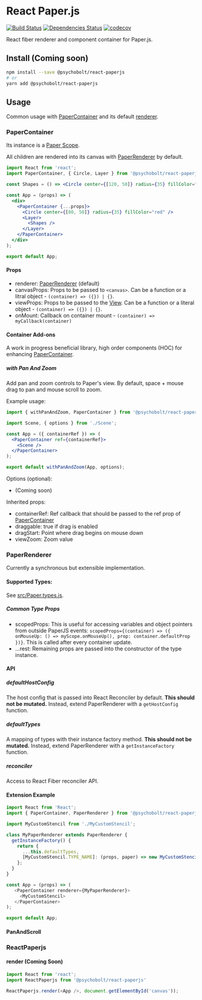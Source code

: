 # React Paper.js

[![Build Status](https://travis-ci.org/psychobolt/react-paperjs.svg?branch=master)](https://travis-ci.org/psychobolt/react-paperjs)
[![Dependencies Status](https://david-dm.org/psychobolt/react-paperjs.svg)](https://david-dm.org/psychobolt/react-paperjs)
[![codecov](https://codecov.io/gh/psychobolt/react-paperjs/branch/master/graph/badge.svg)](https://codecov.io/gh/psychobolt/react-paperjs)

React fiber renderer and component container for Paper.js.

## Install (Coming soon)

```sh
npm install --save @psychobolt/react-paperjs
# or
yarn add @psychobolt/react-paperjs
```

## Usage

Common usage with [PaperContainer](#PaperContainer) and its default [renderer](#PaperRenderer).

### PaperContainer

Its instance is a [Paper Scope](http://paperjs.org/reference/paperscope/).

All children are rendered into its canvas with [PaperRenderer](#PaperRenderer) by default.

```jsx
import React from 'react';
import PaperContainer, { Circle, Layer } from '@psychobolt/react-paperjs'

const Shapes = () => <Circle center={[120, 50]} radius={35} fillColor="#00FF00" />;

const App = (props) => (
  <div>
    <PaperContainer {...props}>
      <Circle center={[80, 50]} radius={35} fillColor="red" />
      <Layer>
        <Shapes />
      </Layer>
    </PaperContainer>
  </div>
);

export default App;
```

#### Props

- renderer: [PaperRenderer](#PaperRenderer) (default)
- canvasProps: Props to be passed to ```<canvas>```. Can be a function or a litral object - ```(container) => ({}) | {}```.
- viewProps: Props to be passed to the [View](http://paperjs.org/reference/view/). Can be a function or a literal object - ```(container) => ({}) | {}```.
- onMount: Callback on container mount - ```(container) => myCallback(container)```

#### Container Add-ons

A work in progress beneficial library, high order components (HOC) for enhancing [PaperContainer](#PaperContainer).

##### with Pan And Zoom

Add pan and zoom controls to Paper's view. By default, space + mouse drag to pan and mouse scroll to zoom.

Example usage:
```jsx
import { withPanAndZoom, PaperContainer } from '@psychobolt/react-paperjs'

import Scene, { options } from './Scene';

const App = ({ containerRef }) => (
  <PaperContainer ref={containerRef}>
    <Scene />
  </PaperContainer>
);

export default withPanAndZoom(App, options);
```

Options (optional):
- (Coming soon)

Inherited props:
- containerRef: Ref callback that should be passed to the ref prop of [PaperContainer](#PaperContainer)
- draggable: true if drag is enabled
- dragStart: Point where drag begins on mouse down
- viewZoom: Zoom value

### PaperRenderer

Currently a synchronous but extensible implementation.

#### Supported Types:

See [src/Paper.types.js](src/Paper.types.js).

##### Common Type Props

- scopedProps: This is useful for accessing variables and object pointers from outside PaperJS events: ```scopedProps={(container) => ({ onMouseUp: () => myScope.onMouseUp(), prop: container.defaultProp })}```. This is called after every container update.
- ...rest: Remaining props are passed into the constructor of the type instance.

#### API

##### defaultHostConfig

The host config that is passed into React Reconciler by default. __This should not be mutated.__ Instead, extend PaperRenderer with a ```getHostConfig``` function.

##### defaultTypes

A mapping of types with their instance factory method. __This should not be mutated.__ Instead, extend PaperRenderer with a ```getInstanceFactory``` function.

##### reconciler

Access to React Fiber reconciler API.

#### Extension Example

```js
import React from 'React';
import { PaperContainer, PaperRenderer } from '@psychobolt/react-paperjs'

import MyCustomStencil from './MyCustomStencil';

class MyPaperRenderer extends PaperRenderer {
  getInstanceFactory() {
    return { 
      ...this.defaultTypes,
      [MyCustomStencil.TYPE_NAME]: (props, paper) => new MyCustomStencil(props),
    };
  }
}

const App = (props) => (
   <PaperContainer renderer={MyPaperRenderer}>
     <MyCustomStencil>
   </PaperContainer>
);

export default App;
```

#### PanAndScroll

### ReactPaperjs

#### render (Coming Soon)

```js
import React from 'react';
import ReactPaperjs from '@psychobolt/react-paperjs'

ReactPaperjs.render(<App />, document.getElementById('canvas'));
```
